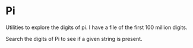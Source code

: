# Pi

Utilities to explore the digits of pi. I have a file of the first 100 million digits.

Search the digits of Pi to see if a given string is present.
